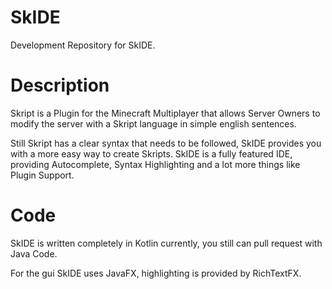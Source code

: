 # SkIDE
Development Repository for SkIDE.

# Description
Skript is a Plugin for the Minecraft Multiplayer that allows Server Owners to modify the server with a Skript language in simple english sentences. 

Still Skript has a clear syntax that needs to be followed, SkIDE provides you with a more easy way to create Skripts.
SkIDE is a fully featured IDE, providing Autocomplete, Syntax Highlighting and a lot more things like Plugin Support.

# Code
SkIDE is written completely in Kotlin currently, you still can pull request with Java Code.

For the gui SkIDE uses JavaFX, highlighting is provided by RichTextFX.
